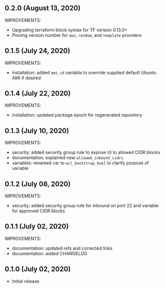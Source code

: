## 0.2.0 (August 13, 2020)

IMPROVEMENTS:

* Upgrading terraform block syntax for TF version 0.13.0+
* Pinning version number for `aws`, `random`, and `template` providers

## 0.1.5 (July 24, 2020)

IMPROVEMENTS:

* installation: added `ami_id` variable to override supplied default Ubuntu AMI if desired

## 0.1.4 (July 22, 2020)

IMPROVEMENTS:

* installation: updated package epoch for regenerated repository

## 0.1.3 (July 10, 2020)

IMPROVEMENTS:

* security: added security group rule to expose UI to allowed CIDR blocks
* documentation: explained new `allowed_inbound_cidrs`
* variables: renamed var to `acl_bootstrap_bool` to clarify purpose of variable

## 0.1.2 (July 08, 2020)

IMPROVEMENTS:

* security: added security group rule for inbound on port 22 and variable for approved CIDR blocks

## 0.1.1 (July 02, 2020)

IMPROVEMENTS:

* documentation: updated refs and corrected links
* documentation: added CHANGELOG

## 0.1.0 (July 02, 2020)

* Initial release
